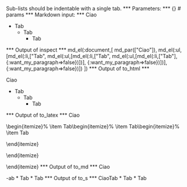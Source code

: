 Sub-lists should be indentable with a single tab.
*** Parameters: ***
{} # params 
*** Markdown input: ***
Ciao

*	Tab
	*	Tab
		*	Tab

*** Output of inspect ***
md_el(:document,[
        md_par(["Ciao"]),
        md_el(:ul,[md_el(:li,["Tab",
          md_el(:ul,[md_el(:li,["Tab",
            md_el(:ul,[md_el(:li,["Tab"],{:want_my_paragraph=>false})])],
          {:want_my_paragraph=>false})])],
        {:want_my_paragraph=>false})])
       ])
*** Output of to_html ***
<p>Ciao</p>

<ul>
<li>Tab
<ul>
<li>Tab
<ul>
<li>Tab</li>
</ul>
</li>
</ul>
</li>
</ul>
*** Output of to_latex ***
Ciao

\begin{itemize}%
\item Tab\begin{itemize}%
\item Tab\begin{itemize}%
\item Tab

\end{itemize}


\end{itemize}


\end{itemize}
*** Output of to_md ***
Ciao

-ab * Tab * Tab
*** Output of to_s ***
CiaoTab * Tab * Tab
